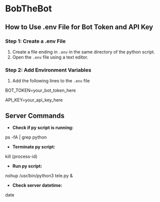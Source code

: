 # BobTheBot
## How to Use .env File for Bot Token and API Key

### Step 1: Create a .env File

1. Create a file ending in  `.env` in the same directory of the python script.
2. Open the `.env` file using a text editor.

### Step 2: Add Environment Variables

1. Add the following lines to the `.env` file

BOT_TOKEN=your_bot_token_here

API_KEY=your_api_key_here


## Server Commands
- **Check if py script is running:**

ps -fA | grep python

- **Terminate py script:**

kill (process-id)

- **Run py script:**
  
nohup /usr/bin/python3 tele.py &

- **Check server datetime:**
  
date

